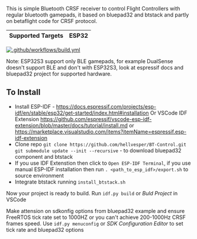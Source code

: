 This is simple Bluetooth CRSF receiver to control Flight Controllers with regular bluetooth gamepads, it based on bluepad32 and btstack and partly on betaflight code for CRSF protocol.

| Supported Targets | ESP32 | 
| ----------------- | ----- | 

[![.github/workflows/build.yml](https://github.com/hellvesper/BT-Control/actions/workflows/build.yml/badge.svg)](https://github.com/hellvesper/BT-Control/actions/workflows/build.yml)


Note: ESP32S3 support only BLE gamepads, for example DualSense doesn't support BLE and don't with ESP32S3, look at espressif docs and bluepad32 project for supported hardware.

## To Install
* Install ESP-IDF - https://docs.espressif.com/projects/esp-idf/en/stable/esp32/get-started/index.html#installation
    Or VSCode IDF Extension https://github.com/espressif/vscode-esp-idf-extension/blob/master/docs/tutorial/install.md or https://marketplace.visualstudio.com/items?itemName=espressif.esp-idf-extension
* Clone repo `git clone https://github.com/hellvesper/BT-Control.git`
`git submodule update --init --recursive` - to download bluepad32 component and btstack
* If you use IDF Extenstion then click to `Open ESP-IDF Terminal`, if you use manual ESP-IDF installation then run `. <path_to_esp_idf>/export.sh` to source environment
* Integrate btstack running `install_btstack.sh`

Now your project is ready to build. Run `idf.py build` or *Buld Project* in VSCode


Make attension on sdkonfig options from bluepad32 example and ensure FreeRTOS tick rate set to 1000HZ or you can't achieve 200-1000Hz CRSF frames speed. Use `idf.py menuconfig` or *SDK Configuration Editor* to set tick rate and bluepad32 options
